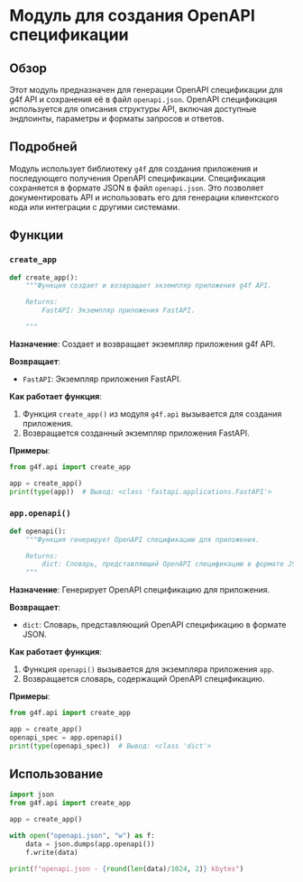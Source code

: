 # Модуль для создания OpenAPI спецификации

## Обзор

Этот модуль предназначен для генерации OpenAPI спецификации для g4f API и сохранения её в файл `openapi.json`. OpenAPI спецификация используется для описания структуры API, включая доступные эндпоинты, параметры и форматы запросов и ответов.

## Подробней

Модуль использует библиотеку `g4f` для создания приложения и последующего получения OpenAPI спецификации. Спецификация сохраняется в формате JSON в файл `openapi.json`. Это позволяет документировать API и использовать его для генерации клиентского кода или интеграции с другими системами.

## Функции

### `create_app`

```python
def create_app():
    """Функция создает и возвращает экземпляр приложения g4f API.

    Returns:
        FastAPI: Экземпляр приложения FastAPI.

    """
```

**Назначение**: Создает и возвращает экземпляр приложения g4f API.

**Возвращает**:
- `FastAPI`: Экземпляр приложения FastAPI.

**Как работает функция**:
1. Функция `create_app()` из модуля `g4f.api` вызывается для создания приложения.
2. Возвращается созданный экземпляр приложения FastAPI.

**Примеры**:
```python
from g4f.api import create_app

app = create_app()
print(type(app))  # Вывод: <class 'fastapi.applications.FastAPI'>
```

### `app.openapi()`

```python
def openapi():
    """Функция генерирует OpenAPI спецификацию для приложения.

    Returns:
        dict: Словарь, представляющий OpenAPI спецификацию в формате JSON.
    """
```

**Назначение**: Генерирует OpenAPI спецификацию для приложения.

**Возвращает**:
- `dict`: Словарь, представляющий OpenAPI спецификацию в формате JSON.

**Как работает функция**:
1. Функция `openapi()` вызывается для экземпляра приложения `app`.
2. Возвращается словарь, содержащий OpenAPI спецификацию.

**Примеры**:
```python
from g4f.api import create_app

app = create_app()
openapi_spec = app.openapi()
print(type(openapi_spec))  # Вывод: <class 'dict'>
```

## Использование
```python
import json
from g4f.api import create_app

app = create_app()

with open("openapi.json", "w") as f:
    data = json.dumps(app.openapi())
    f.write(data)

print(f"openapi.json - {round(len(data)/1024, 2)} kbytes")